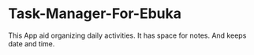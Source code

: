 # Task-Manager-For-Ebuka
 This App aid organizing daily activities. It has space for notes. And keeps date and time.

